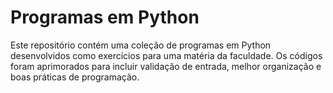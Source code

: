 # Programas em Python

Este repositório contém uma coleção de programas em Python desenvolvidos como exercícios para uma matéria da faculdade. Os códigos foram aprimorados para incluir validação de entrada, melhor organização e boas práticas de programação.